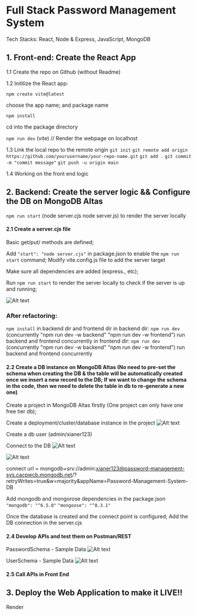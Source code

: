 # Full Stack Password Management System
Tech Stacks: React, Node & Express, JavaScript, MongoDB



## 1. Front-end: Create the React App

1.1 Create the repo on Github (without Readme)

1.2 Initilize the React app:

`npm create vite@latest` 

choose the app name; and package name

`npm install`

cd into the package directory

`npm run dev` (vite)  // Render the webpage on localhost

1.3 Link the local repo to the remote origin
`git init`
`git remote add origin https://github.com/yourusername/your-repo-name.git`
`git add .`
`git commit -m "commit message"`
`git push -u origin main`

1.4 Working on the front end logic

## 



## 2. Backend: Create the server logic && Configure the DB on MongoDB Altas
`npm run start` (node server.cjs   node server.js) to render the server locally

#### 2.1 Create a server.cjs file 
Basic get/put/ methods are defined;

Add ` "start": "node server.cjs" ` in package.json to enable the `npm run start` command; 
Modify vite.config.js file to add the server target

Make sure all dependencies are added (express., etc);

Run `npm run start` to render the server locally to check if the server is up and running; 

![Alt text](image-3.png)


### After refactoring:
`npm install` in backend dir and frontend dir
in backend dir: `npm run dev` (concurrently \"npm run dev -w backend\" \"npm run dev -w frontend\") run backend and frontend concurrently
in frontend dir: `npm run dev` (concurrently \"npm run dev -w backend\" \"npm run dev -w frontend\") run backend and frontend concurrently


#### 2.2 Create a DB instance on MongoDB Altas (No need to pre-set the schema when creating the DB & the table will be automatically created once we insert a new record to the DB; If we want to change the schema in the code, then we need to delete the table in db to re-generate a new one)
Create a project in MongoDB Altas firstly (One project can only have one free tier db); 

Create a deployment/cluster/database instance in the project 
![Alt text](image.png)

Create a db user (admin/xianer123)

Connect to the DB
![Alt text](image-1.png)

![Alt text](image-2.png)

connect url = mongodb+srv://admin:xianer123@password-management-sys.cacpwcb.mongodb.net/?retryWrites=true&w=majority&appName=Password-Management-System-DB


Add mongodb and mongorose dependencies in the package.json
`"mongodb": "^6.5.0"`
`"mongoose": "^8.3.1"`

Once the database is created and the connect point is configured; Add the DB connection in the server.cjs



#### 2.4 Develop APIs and test them on Postman/REST
PasswordSchema - Sample Data
![Alt text](image-4.png)

UserSchema - Sample Data
![Alt text](image-5.png)


#### 2.5 Call APIs in Front End


## 3. Deploy the Web Application to make it LIVE!! 
Render
